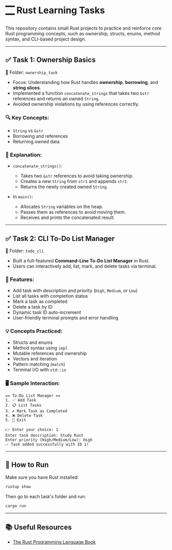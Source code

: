 # 🮀 Rust Learning Tasks

This repository contains small Rust projects to practice and reinforce core Rust programming concepts, such as ownership, structs, enums, method syntax, and CLI-based project design.

---

## ✅ Task 1: Ownership Basics

📁 Folder: `ownership_task`

* Focus: Understanding how Rust handles **ownership**, **borrowing**, and **string slices**.
* Implemented a function `concatenate_strings` that takes two `&str` references and returns an owned `String`.
* Avoided ownership violations by using references correctly.

### 🔍 Key Concepts:

* `String` vs `&str`
* Borrowing and references
* Returning owned data

### 🧰 Explanation:

* `concatenate_strings()`:

  * Takes two `&str` references to avoid taking ownership.
  * Creates a new `String` from `str1` and appends `str2`.
  * Returns the newly created owned `String`.
* In `main()`:

  * Allocates `String` variables on the heap.
  * Passes them as references to avoid moving them.
  * Receives and prints the concatenated result.

---

## ✅ Task 2: CLI To-Do List Manager

📁 Folder: `todo_cli`

* Built a full-featured **Command-Line To-Do List Manager** in Rust.
* Users can interactively add, list, mark, and delete tasks via terminal.

### 🌟 Features:

* Add task with description and priority (`High`, `Medium`, or `Low`)
* List all tasks with completion status
* Mark a task as completed
* Delete a task by ID
* Dynamic task ID auto-increment
* User-friendly terminal prompts and error handling

### 💡 Concepts Practiced:

* Structs and enums
* Method syntax using `impl`
* Mutable references and ownership
* Vectors and iteration
* Pattern matching (`match`)
* Terminal I/O with `std::io`

### 🖥️ Sample Interaction:

```
== To-Do List Manager ==
1. ✅ Add Task
2. 📋 List Tasks
3. ✔️ Mark Task as Completed
4. ❌ Delete Task
5. 👋 Exit

👉 Enter your choice: 1
Enter task description: Study Rust
Enter priority (High/Medium/Low): High
✅ Task added successfully with ID 1!
```

---

## 🚀 How to Run

Make sure you have Rust installed:

```bash
rustup show
```

Then go to each task's folder and run:

```bash
cargo run
```

---

## 📚 Useful Resources

* [The Rust Programming Language Book](https://doc.rust-lang.org/book/)